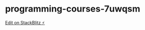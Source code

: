 # programming-courses-7uwqsm

[Edit on StackBlitz ⚡️](https://stackblitz.com/edit/programming-courses-7uwqsm)